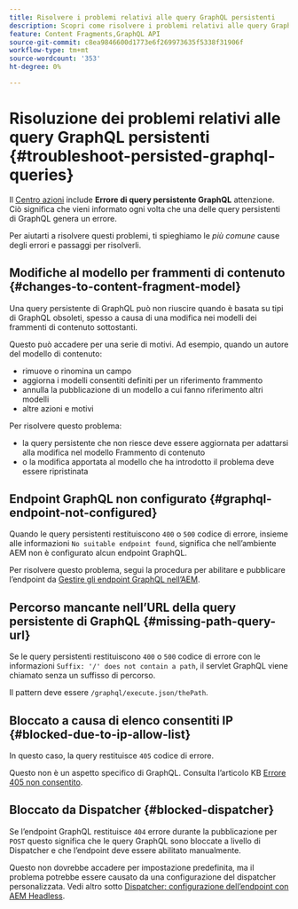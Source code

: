 ```yaml
---
title: Risolvere i problemi relativi alle query GraphQL persistenti
description: Scopri come risolvere i problemi relativi alle query GraphQL persistenti in Adobe Experience Manager as a Cloud Service.
feature: Content Fragments,GraphQL API
source-git-commit: c8ea9846600d1773e6f269973635f5338f31906f
workflow-type: tm+mt
source-wordcount: '353'
ht-degree: 0%

---
```



# Risoluzione dei problemi relativi alle query GraphQL persistenti {#troubleshoot-persisted-graphql-queries}

Il [Centro azioni](/help/operations/actions-center.md) include **Errore di query persistente GraphQL** attenzione. Ciò significa che vieni informato ogni volta che una delle query persistenti di GraphQL genera un errore.

Per aiutarti a risolvere questi problemi, ti spieghiamo le *più comune* cause degli errori e passaggi per risolverli.

## Modifiche al modello per frammenti di contenuto {#changes-to-content-fragment-model}

Una query persistente di GraphQL può non riuscire quando è basata su tipi di GraphQL obsoleti, spesso a causa di una modifica nei modelli dei frammenti di contenuto sottostanti.

Questo può accadere per una serie di motivi. Ad esempio, quando un autore del modello di contenuto:

* rimuove o rinomina un campo
* aggiorna i modelli consentiti definiti per un riferimento frammento
* annulla la pubblicazione di un modello a cui fanno riferimento altri modelli
* altre azioni e motivi

Per risolvere questo problema:

* la query persistente che non riesce deve essere aggiornata per adattarsi alla modifica nel modello Frammento di contenuto
* o la modifica apportata al modello che ha introdotto il problema deve essere ripristinata

## Endpoint GraphQL non configurato {#graphql-endpoint-not-configured}

Quando le query persistenti restituiscono `400` o `500` codice di errore, insieme alle informazioni `No suitable endpoint found`, significa che nell’ambiente AEM non è configurato alcun endpoint GraphQL.

Per risolvere questo problema, segui la procedura per abilitare e pubblicare l’endpoint da [Gestire gli endpoint GraphQL nell’AEM](/help/headless/graphql-api/graphql-endpoint.md).

## Percorso mancante nell’URL della query persistente di GraphQL {#missing-path-query-url}

Se le query persistenti restituiscono `400` o `500` codice di errore con le informazioni `Suffix: '/' does not contain a path`, il servlet GraphQL viene chiamato senza un suffisso di percorso.

Il pattern deve essere `/graphql/execute.json/thePath`.

## Bloccato a causa di elenco consentiti IP {#blocked-due-to-ip-allow-list}

In questo caso, la query restituisce `405` codice di errore.

Questo non è un aspetto specifico di GraphQL. Consulta l’articolo KB [Errore 405 non consentito](https://experienceleague.adobe.com/docs/experience-cloud-kcs/kbarticles/KA-20824.html).

## Bloccato da Dispatcher {#blocked-dispatcher}

Se l’endpoint GraphQL restituisce `404` errore durante la pubblicazione per `POST` questo significa che le query GraphQL sono bloccate a livello di Dispatcher e che l’endpoint deve essere abilitato manualmente.

Questo non dovrebbe accadere per impostazione predefinita, ma il problema potrebbe essere causato da una configurazione del dispatcher personalizzata. Vedi altro sotto [Dispatcher: configurazione dell’endpoint con AEM Headless](/help/headless/deployment/dispatcher.md).
